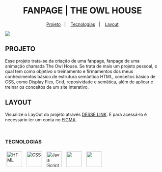 <h1 align="center"> FANPAGE | THE OWL HOUSE </h1> 

<p align="center">
  <a href="#projeto ">Projeto</a>&nbsp;&nbsp;&nbsp;|&nbsp;&nbsp;&nbsp;
  <a href="#tecnologias">Tecnologias</a>&nbsp;&nbsp;&nbsp;|&nbsp;&nbsp;&nbsp;
  <a href="#layout">Layout</a>

</p>

<img src="asset/img/Layout_page.png">


## PROJETO
Esse projeto trata-se da criação de uma fanpage, fanpage de uma animação chamada The Owl House. Se trata de mais um projeto pessoal, o qual tem como objetivo o treinamento e firmamentos dos meus conhecimentos básico de estrutura semântica HTML, conceitos básico de CSS, como Display Flex, Grid, reposividade e semâtica, além de aplicar e treinar os conceitos de um site interativo.

## LAYOUT


Visualize o LayOut do projeto através [DESSE LINK](https://www.figma.com/file/1Z6UbVgJv9HSZdrouSh0qC/Fan-Page-(The-Owl-House)?type=design&node-id=0%3A1&mode=design&t=Pb7IX33t5npHYfeK-1). E para acessá-lo é necessário ter um conta no [FIGMA](https://figma.com).

<br>

### TECNOLOGIAS 
<div style="display:flex; gap:5px;">
   <img style="width:50px; margin:5px;" src="https://cdn-icons-png.flaticon.com/128/732/732212.png" alt="HTML">

   <img style="width:50px; margin:5px;" src="https://cdn-icons-png.flaticon.com/128/732/732190.png" alt="CSS">

   <img style="width:50px; margin:5px;" src="https://logospng.org/download/javascript/logo-javascript-1024.png" alt="Java Script">
  
   <img style="width:50px; margin:5px;" src="https://git-scm.com/images/logos/downloads/Git-Icon-1788C.png">

   <img style="width:50px; margin:5px;" src="https://4.bp.blogspot.com/-LiJZ5I8E7K8/XIe_GeI5glI/AAAAAAAAIuw/4Awu8j8r0P8TKBXzyxyslHEfplOlK9-6QCK4BGAYYCw/s1600/icon%2Bfigma%2Bvector.png">
</div>